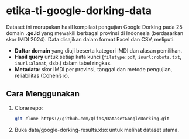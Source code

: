 # etika-ti-google-dorking-data

Dataset ini merupakan hasil kompilasi pengujian Google Dorking pada 25 domain **.go.id** yang mewakili berbagai provinsi di Indonesia (berdasarkan skor IMDI 2024). Data disajikan dalam format Excel dan CSV, meliputi:
- **Daftar domain** yang diuji beserta kategori IMDI dan alasan pemilihan.
- **Hasil query** untuk setiap kata kunci (`filetype:pdf`, `inurl:robots.txt`, `inurl:alamat`, dsb.) dalam tabel ringkas.
- **Metadata**: skor IMDI per provinsi, tanggal dan metode pengujian, reliabilitas (Cohen’s κ).

## Cara Menggunakan
1. Clone repo:
   ```bash
   git clone https://github.com/Qifos/DatasetGoogleDorking.git
2. Buka data/google-dorking-results.xlsx untuk melihat dataset utama.

